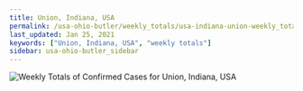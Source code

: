 ```yaml
---
title: Union, Indiana, USA
permalink: /usa-ohio-butler/weekly_totals/usa-indiana-union-weekly_totals.html
last_updated: Jan 25, 2021
keywords: ["Union, Indiana, USA", "weekly totals"]
sidebar: usa-ohio-butler_sidebar
---
```


![Weekly Totals of Confirmed Cases for Union, Indiana, USA](/covid_tracker/images/graphs/usa-indiana-union-weekly_totals_graph.png)
